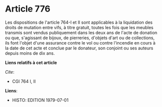 # Article 776

Les dispositions de l'article 764-I et II sont applicables à la liquidation des droits de mutation entre vifs, à titre
gratuit, toutes les fois que les meubles transmis sont vendus publiquement dans les deux ans de l'acte de donation ou que,
s'agissant de bijoux, de pierreries, d'objets d'art ou de collections, ils font l'objet d'une assurance contre le vol ou
contre l'incendie en cours à la date de cet acte et conclue par le donateur, son conjoint ou ses auteurs depuis moins de dix
ans.

**Liens relatifs à cet article**

_Cite_:

  - CGI 764 I, II

**Liens**:

  - HISTO: EDITION 1979-07-01
